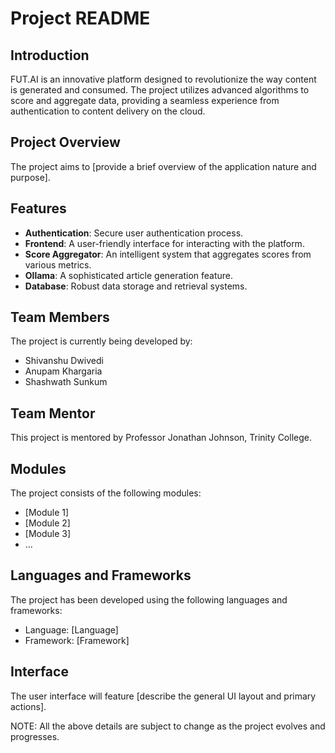 # Project README

## Introduction

FUT.AI is an innovative platform designed to revolutionize the way content is generated and consumed. The project utilizes advanced algorithms to score and aggregate data, providing a seamless experience from authentication to content delivery on the cloud.

## Project Overview

The project aims to [provide a brief overview of the application nature and purpose].

## Features
- **Authentication**: Secure user authentication process.
- **Frontend**: A user-friendly interface for interacting with the platform.
- **Score Aggregator**: An intelligent system that aggregates scores from various metrics.
- **Ollama**: A sophisticated article generation feature.
- **Database**: Robust data storage and retrieval systems.

## Team Members

The project is currently being developed by:

- Shivanshu Dwivedi
- Anupam Khargaria
- Shashwath Sunkum
  
## Team Mentor
This project is mentored by Professor Jonathan Johnson, Trinity College.

## Modules

The project consists of the following modules:
- [Module 1]
- [Module 2]
- [Module 3]
- ...

## Languages and Frameworks

The project has been developed using the following languages and frameworks:
- Language: [Language]
- Framework: [Framework]

## Interface

The user interface will feature [describe the general UI layout and primary actions]. 

NOTE: All the above details are subject to change as the project evolves and progresses.

